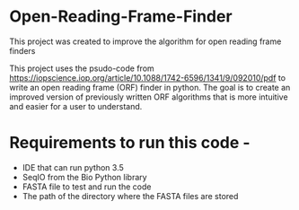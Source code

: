 # Open-Reading-Frame-Finder
This project was created to improve the algorithm for open reading frame finders

This project uses the psudo-code from https://iopscience.iop.org/article/10.1088/1742-6596/1341/9/092010/pdf to write an open reading frame (ORF) finder in python.
The goal is to create an improved version of previously written ORF algorithms that is more intuitive and easier for a user to understand. 

# Requirements to run this code -
 - IDE that can run python 3.5
 - SeqIO from the Bio Python library
 - FASTA file to test and run the code
 - The path of the directory where the FASTA files are stored
 
 
